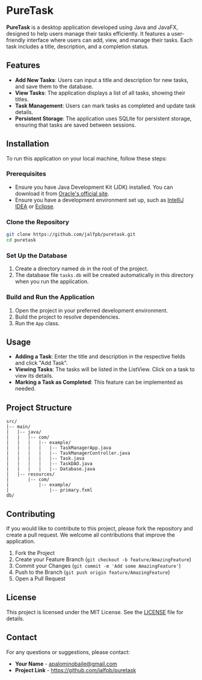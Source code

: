 # PureTask

**PureTask** is a desktop application developed using Java and JavaFX, designed to help users manage their tasks efficiently. It features a user-friendly interface where users can add, view, and manage their tasks. Each task includes a title, description, and a completion status.

## Features

- **Add New Tasks**: Users can input a title and description for new tasks, and save them to the database.
- **View Tasks**: The application displays a list of all tasks, showing their titles.
- **Task Management**: Users can mark tasks as completed and update task details.
- **Persistent Storage**: The application uses SQLite for persistent storage, ensuring that tasks are saved between sessions.

## Installation

To run this application on your local machine, follow these steps:

### Prerequisites

- Ensure you have Java Development Kit (JDK) installed. You can download it from [Oracle's official site](https://www.oracle.com/java/technologies/javase-jdk11-downloads.html).
- Ensure you have a development environment set up, such as [IntelliJ IDEA](https://www.jetbrains.com/idea/download/) or [Eclipse](https://www.eclipse.org/downloads/).

### Clone the Repository

```bash
git clone https://github.com/jalfpb/puretask.git
cd puretask
```

### Set Up the Database

1. Create a directory named `db` in the root of the project.
2. The database file `tasks.db` will be created automatically in this directory when you run the application.

### Build and Run the Application

1. Open the project in your preferred development environment.
2. Build the project to resolve dependencies.
3. Run the `App` class.

## Usage

- **Adding a Task**: Enter the title and description in the respective fields and click "Add Task".
- **Viewing Tasks**: The tasks will be listed in the ListView. Click on a task to view its details.
- **Marking a Task as Completed**: This feature can be implemented as needed.

## Project Structure

```
src/
|-- main/
|   |-- java/
|   |   |-- com/
|   |   |   |-- example/
|   |   |   |   |-- TaskManagerApp.java
|   |   |   |   |-- TaskManagerController.java
|   |   |   |   |-- Task.java
|   |   |   |   |-- TaskDAO.java
|   |   |   |   |-- Database.java
|   |-- resources/
|       |-- com/
|           |-- example/
|               |-- primary.fxml
db/
```

## Contributing

If you would like to contribute to this project, please fork the repository and create a pull request. We welcome all contributions that improve the application.

1. Fork the Project
2. Create your Feature Branch (`git checkout -b feature/AmazingFeature`)
3. Commit your Changes (`git commit -m 'Add some AmazingFeature'`)
4. Push to the Branch (`git push origin feature/AmazingFeature`)
5. Open a Pull Request

## License

This project is licensed under the MIT License. See the [LICENSE](LICENSE) file for details.

## Contact

For any questions or suggestions, please contact:

- **Your Name** - [apalominobaile@gmail.com](mailto:apalominobaile@gmail.com)
- **Project Link** - https://github.com/jalfpb/puretask
